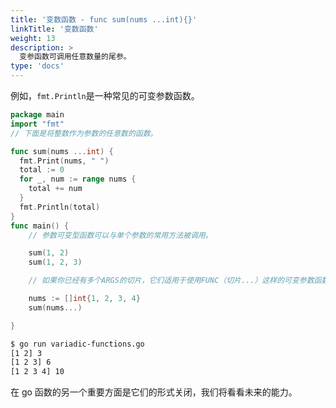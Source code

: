 ```yaml
---
title: '变数函数 - func sum(nums ...int){}'
linkTitle: '变数函数'
weight: 13
description: >
  变参函数可调用任意数量的尾参。
type: 'docs'
---
```


例如，`fmt.Println`是一种常见的可变参数函数。

```go
package main
import "fmt"
// 下面是将整数作为参数的任意数的函数。

func sum(nums ...int) {
  fmt.Print(nums, " ")
  total := 0
  for _, num := range nums {
    total += num
  }
  fmt.Println(total)
}
func main() {
    // 参数可变型函数可以与单个参数的常用方法被调用。

    sum(1, 2)
    sum(1, 2, 3)

    // 如果你已经有多个ARGS的切片，它们适用于使用FUNC（切片...）这样的可变参数函数。

    nums := []int{1, 2, 3, 4}
    sum(nums...)

}
```

```sh
$ go run variadic-functions.go
[1 2] 3
[1 2 3] 6
[1 2 3 4] 10
```

在 go 函数的另一个重要方面是它们的形式关闭，我们将看看未来的能力。
